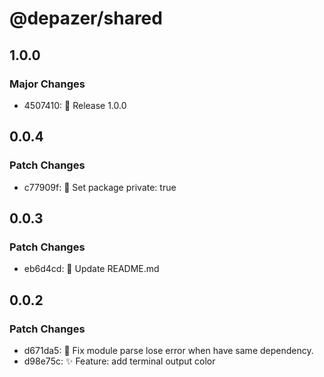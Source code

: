 # @depazer/shared

## 1.0.0

### Major Changes

- 4507410: 🎉 Release 1.0.0

## 0.0.4

### Patch Changes

- c77909f: 🙊 Set package private: true

## 0.0.3

### Patch Changes

- eb6d4cd: 📄 Update README.md

## 0.0.2

### Patch Changes

- d671da5: 🐛 Fix module parse lose error when have same dependency.
- d98e75c: ✨ Feature: add terminal output color
